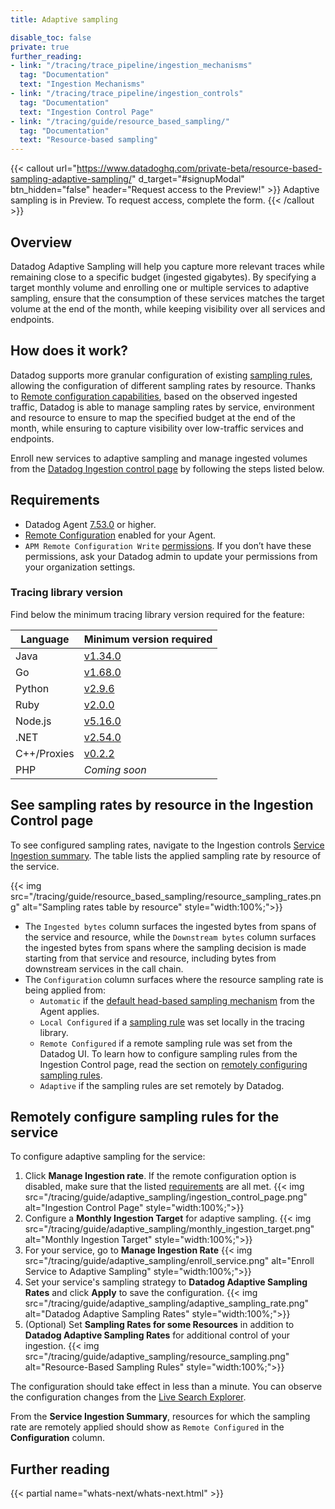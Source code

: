 ```yaml
---
title: Adaptive sampling

disable_toc: false
private: true
further_reading:
- link: "/tracing/trace_pipeline/ingestion_mechanisms"
  tag: "Documentation"
  text: "Ingestion Mechanisms"
- link: "/tracing/trace_pipeline/ingestion_controls"
  tag: "Documentation"
  text: "Ingestion Control Page"
- link: "/tracing/guide/resource_based_sampling/"
  tag: "Documentation"
  text: "Resource-based sampling"
---
```


{{< callout url="https://www.datadoghq.com/private-beta/resource-based-sampling-adaptive-sampling/" d_target="#signupModal" btn_hidden="false" header="Request access to the Preview!" >}}
Adaptive sampling is in Preview. To request access, complete the form.
{{< /callout >}}

## Overview

Datadog Adaptive Sampling will help you capture more relevant traces while remaining close to a specific budget (ingested gigabytes). By specifying a target monthly volume and enrolling one or multiple services to adaptive sampling, ensure that the consumption of these services matches the target volume at the end of the month, while keeping visibility over all services and endpoints.

## How does it work?
Datadog supports more granular configuration of existing [sampling rules][7], allowing the configuration of different sampling rates by resource. Thanks to [Remote configuration capabilities][3], based on the observed ingested traffic, Datadog is able to manage sampling rates by service, environment and resource to ensure to map the specified budget at the end of the month, while ensuring to capture visibility over low-traffic services and endpoints.

Enroll new services to adaptive sampling and manage ingested volumes from the [Datadog Ingestion control page][1] by following the steps listed below.


## Requirements

- Datadog Agent [7.53.0][2] or higher.
- [Remote Configuration][3]  enabled for your Agent.
- `APM Remote Configuration Write` [permissions][4]. If you don’t have these permissions, ask your Datadog admin to update your permissions from your organization settings.

### Tracing library version

Find below the minimum tracing library version required for the feature:

| Language    | Minimum version required |
|-------------|--------------------------|
| Java        | [v1.34.0][5]             |
| Go          | [v1.68.0][6]             |
| Python      | [v2.9.6][10]             |
| Ruby        | [v2.0.0][11]             |
| Node.js     | [v5.16.0][12]            |
| .NET        | [v2.54.0][13]            |
| C++/Proxies | [v0.2.2][14]             |
| PHP         | _Coming soon_            |

## See sampling rates by resource in the Ingestion Control page

To see configured sampling rates, navigate to the Ingestion controls [Service Ingestion summary][1]. The table lists the applied sampling rate by resource of the service.

{{< img src="/tracing/guide/resource_based_sampling/resource_sampling_rates.png" alt="Sampling rates table by resource" style="width:100%;">}}

- The `Ingested bytes` column surfaces the ingested bytes from spans of the service and resource, while the `Downstream bytes` column surfaces the ingested bytes from spans where the sampling decision is made starting from that service and resource, including bytes from downstream services in the call chain.
- The `Configuration` column surfaces where the resource sampling rate is being applied from: 
  - `Automatic` if the [default head-based sampling mechanism][8] from the Agent applies.
  - `Local Configured` if a [sampling rule][7] was set locally in the tracing library.
  - `Remote Configured` if a remote sampling rule was set from the Datadog UI. To learn how to configure sampling rules from the Ingestion Control page, read the section on [remotely configuring sampling rules][15].
  - `Adaptive` if the sampling rules are set remotely by Datadog.

## Remotely configure sampling rules for the service

To configure adaptive sampling for the service:
1. Click **Manage Ingestion rate**. If the remote configuration option is disabled, make sure that the listed [requirements](#compatibility-requirements) are all met.
   {{< img src="/tracing/guide/adaptive_sampling/ingestion_control_page.png" alt="Ingestion Control Page" style="width:100%;">}}
1. Configure a **Monthly Ingestion Target** for adaptive sampling.
   {{< img src="/tracing/guide/adaptive_sampling/monthly_ingestion_target.png" alt="Monthly Ingestion Target" style="width:100%;">}}
1. For your service, go to **Manage Ingestion Rate**
   {{< img src="/tracing/guide/adaptive_sampling/enroll_service.png" alt="Enroll Service to Adaptive Sampling" style="width:100%;">}}
1. Set your service's sampling strategy to **Datadog Adaptive Sampling Rates** and click **Apply** to save the configuration.
   {{< img src="/tracing/guide/adaptive_sampling/adaptive_sampling_rate.png" alt="Datadog Adaptive Sampling Rates" style="width:100%;">}}
1. (Optional) Set **Sampling Rates for some Resources** in addition to  **Datadog Adaptive Sampling Rates** for additional control of your ingestion.
   {{< img src="/tracing/guide/adaptive_sampling/resource_sampling.png" alt="Resource-Based Sampling Rules" style="width:100%;">}}

The configuration should take effect in less than a minute. You can observe the configuration changes from the [Live Search Explorer][9].

From the **Service Ingestion Summary**, resources for which the sampling rate are remotely applied should show as `Remote Configured` in the **Configuration** column.

## Further reading

{{< partial name="whats-next/whats-next.html" >}}

[1]: /tracing/trace_pipeline/ingestion_controls#service-ingestion-summary
[2]: https://github.com/DataDog/datadog-agent/releases/tag/7.53.0
[3]: /agent/remote_config
[4]: /account_management/rbac/permissions/
[5]: https://github.com/DataDog/dd-trace-java/releases/tag/v1.34.0
[6]: https://github.com/DataDog/dd-trace-go/releases/tag/v1.68.0
[7]: /tracing/trace_pipeline/ingestion_mechanisms#in-tracing-libraries-user-defined-rules
[8]: /tracing/trace_pipeline/ingestion_mechanisms#in-the-agent
[9]: /tracing/trace_explorer/#live-search-for-15-minutes
[10]: https://github.com/DataDog/dd-trace-py/releases/tag/v2.9.6
[11]: https://github.com/DataDog/dd-trace-rb/releases/tag/v2.0.0
[12]: https://github.com/DataDog/dd-trace-js/releases/tag/v5.16.0
[13]: https://github.com/DataDog/dd-trace-dotnet/releases/tag/v2.54.0
[14]: https://github.com/DataDog/dd-trace-cpp/releases/tag/v0.2.2
[15]: /tracing/guide/resource_based_sampling/
